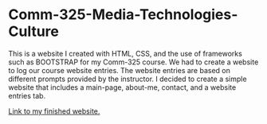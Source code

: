 <h1>Comm-325-Media-Technologies-Culture</h1>
<p>This is a website I created with HTML, CSS, and the use of frameworks such as BOOTSTRAP for my Comm-325 course. We had to create a  
website to log our course website entries. The website entries are based on different prompts provided by the instructor. I decided to
create a simple website that includes a main-page, about-me, contact, and a website entries tab.</p>

<a href= https://ccarlossalazar.github.io/COMM-325-Media-Technologies-Culture/>Link to my finished website.</a>
